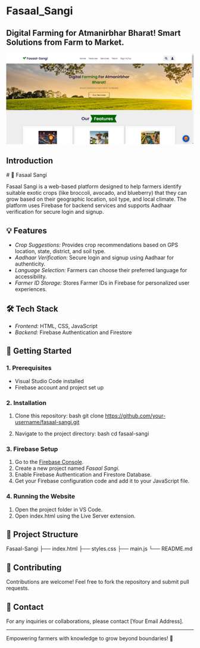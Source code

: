 # Fasaal_Sangi
 

<h2>Digital Farming for Atmanirbhar Bharat!
Smart Solutions from Farm to Market.</h2>
<img src="all_image/WhatsApp Image 2025-02-21 at 23.29.55_3561072c.jpg">
<h2>Introduction</h2>
# 🌱 Fasaal Sangi

Fasaal Sangi is a web-based platform designed to help farmers identify suitable exotic crops (like broccoli, avocado, and blueberry) that they can grow based on their geographic location, soil type, and local climate. The platform uses Firebase for backend services and supports Aadhaar verification for secure login and signup.

## 💡 Features
- *Crop Suggestions:* Provides crop recommendations based on GPS location, state, district, and soil type.
- *Aadhaar Verification:* Secure login and signup using Aadhaar for authenticity.
- *Language Selection:* Farmers can choose their preferred language for accessibility.
- *Farmer ID Storage:* Stores Farmer IDs in Firebase for personalized user experiences.

## 🛠 Tech Stack
- *Frontend:* HTML, CSS, JavaScript
- *Backend:* Firebase Authentication and Firestore

## 🚀 Getting Started

### 1. Prerequisites
- Visual Studio Code installed
- Firebase account and project set up

### 2. Installation
1. Clone this repository:
   bash
   git clone https://github.com/your-username/fasaal-sangi.git
   
2. Navigate to the project directory:
   bash
   cd fasaal-sangi
   

### 3. Firebase Setup
1. Go to the [Firebase Console](https://console.firebase.google.com/).
2. Create a new project named *Fasaal Sangi*.
3. Enable Firebase Authentication and Firestore Database.
4. Get your Firebase configuration code and add it to your JavaScript file.

### 4. Running the Website
1. Open the project folder in VS Code.
2. Open index.html using the Live Server extension.

## 📁 Project Structure

Fasaal-Sangi
├── index.html
├── styles.css
├── main.js
└── README.md


## 🤝 Contributing
Contributions are welcome! Feel free to fork the repository and submit pull requests.

## 📧 Contact
For any inquiries or collaborations, please contact [Your Email Address].

---

Empowering farmers with knowledge to grow beyond boundaries! 🌱


